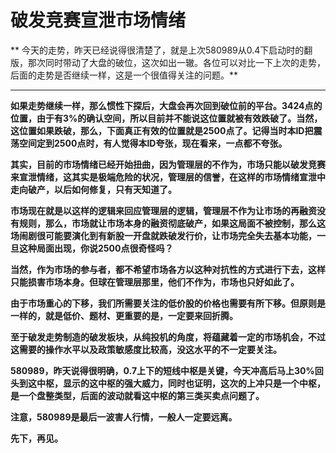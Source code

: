 破发竞赛宣泄市场情绪
====



** 今天的走势，昨天已经说得很清楚了，就是上次580989从0.4下启动时的翻版，那次同时带动了大盘的破位，这次如出一辙。各位可以对比一下上次的走势，后面的走势是否继续一样，这是一个很值得关注的问题。**

** **

**如果走势继续一样，那么惯性下探后，大盘会再次回到破位前的平台。3424点的位置，由于有3%的确认空间，所以目前并不能说这位置就被有效跌破了。当然，这位置如果跌破，那么，下面真正有效的位置就是2500点了。记得当时本ID把震荡空间定到2500点时，有人觉得本ID夸张，现在看来，一点都不夸张。**

**其实，目前的市场情绪已经开始扭曲，因为管理层的不作为，市场只能以破发竞赛来宣泄情绪，这其实是极端危险的状况，管理层的信誉，在这样的市场情绪宣泄中走向破产，以后如何修复，只有天知道了。**

**市场现在就是以这样的逻辑来回应管理层的逻辑，管理层不作为让市场的再融资没有规则，那么，市场就让市场本身的融资彻底破产，如果这局面不被控制，那么这场闹剧很可能要演化到有新股一开盘就跌破发行价，让市场完全失去基本功能，一旦这种局面出现，你说2500点很奇怪吗？**

**当然，作为市场的参与者，都不希望市场各方以这种对抗性的方式进行下去，这样只能损害市场本身。但球在管理层那里，他们不作为，市场也只好如此了。**

**由于市场重心的下移，我们所需要关注的低价股的价格也需要有所下移。但原则是一样的，就是低价、题材、更重要的是，一定要来回折腾。**

**至于破发走势制造的破发板块，从纯投机的角度，将蕴藏着一定的市场机会，不过这需要的操作水平以及政策敏感度比较高，没这水平的不一定要关注。**

**580989，昨天说得很明确，0.7上下的短线中枢是关键，今天冲高后马上30%回头到这中枢，显示的这中枢的强大威力，同时也证明，这次的上冲只是一个中枢，是一个盘整类型，后面的波动就看这中枢的第三类买卖点问题了。**

**注意，580989是最后一波害人行情，一般人一定要远离。**

**先下，再见。**
